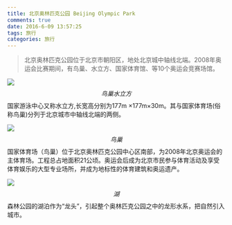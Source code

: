 ```yaml
---
title: 北京奥林匹克公园 Beijing Olympic Park 
comments: true
date: 2016-6-09 13:57:25
tags: 旅行
categories: 旅行
---
```



> 北京奥林匹克公园位于北京市朝阳区，地处北京城中轴线北端。2008年奥运会比赛期间，有鸟巢、水立方、国家体育馆、等10个奥运会竞赛场馆。

![](http://static.zybuluo.com/shenyuflying/usu0xch6mcnp42rby3u62p8p/2016-10-04%2013-45-00%E5%B1%8F%E5%B9%95%E6%88%AA%E5%9B%BE.png)
$$ 鸟巢　水立方$$
国家游泳中心又称水立方,长宽高分别为177m ×177m×30m。其与国家体育场(俗称鸟巢)分列于北京城市中轴线北端的两侧。

![]( http://static.zybuluo.com/shenyuflying/k0ej1vatj5ffs5vkn9uwpa4j/2016-10-04%2013-44-17%E5%B1%8F%E5%B9%95%E6%88%AA%E5%9B%BE.png)
$$ 鸟巢$$
国家体育场（鸟巢）位于北京奥林匹克公园中心区南部，为2008年北京奥运会的主体育场。工程总占地面积21公顷。奥运会后成为北京市民参与体育活动及享受体育娱乐的大型专业场所，并成为地标性的体育建筑和奥运遗产。

![](http://static.zybuluo.com/shenyuflying/hpflyee8d2bh61j7gr7yzwx9/2016-10-04%2013-46-17%E5%B1%8F%E5%B9%95%E6%88%AA%E5%9B%BE.png)
$$湖$$
森林公园的湖泊作为“龙头”，引起整个奥林匹克公园之中的龙形水系，把自然引入城市。



